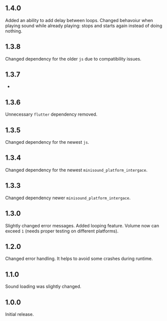 ## 1.4.0

Added an ability to add delay between loops.
Changed behavoiur when playing sound while already playing: stops and starts again instead of doing nothing.

## 1.3.8

Changed dependency for the older `js` due to compatibility issues. 

## 1.3.7

-

## 1.3.6

Unnecessary `flutter` dependency removed. 

## 1.3.5

Changed dependency for the newest `js`. 

## 1.3.4

Changed dependency for the newest `minisound_platform_intergace`. 

## 1.3.3

Changed dependency newer `minisound_platform_intergace`. 

## 1.3.0

Slightly changed error messages. 
Added looping feature.
Volume now can exceed `1` (needs proper testing on different platforms).

## 1.2.0

Changed error handling. It helps to avoid some crashes during runtime.

## 1.1.0

Sound loading was slightly changed.

## 1.0.0

Initial release.
